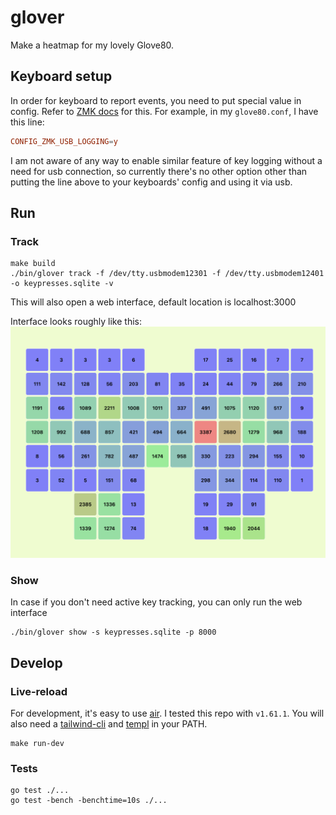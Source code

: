 # glover

Make a heatmap for my lovely Glove80.

## Keyboard setup

In order for keyboard to report events, you need to put special value in config.
Refer to [ZMK docs](https://zmk.dev/docs/development/usb-logging#enabling-logging-on-older-boards)
for this. For example, in my `glove80.conf`, I have this line:

```conf
CONFIG_ZMK_USB_LOGGING=y
```

I am not aware of any way to enable similar feature of key logging without
a need for usb connection, so currently there's no other option other than
putting the line above to your keyboards' config and using it via usb.

## Run

### Track

```shell
make build
./bin/glover track -f /dev/tty.usbmodem12301 -f /dev/tty.usbmodem12401 -o keypresses.sqlite -v
```

This will also open a web interface, default location is localhost:3000

Interface looks roughly like this:
![preview](img/preview.png)

### Show

In case if you don't need active key tracking, you can only run the web interface

```shell
./bin/glover show -s keypresses.sqlite -p 8000
```

## Develop

### Live-reload

For development, it's easy to use [air](github.com/air-verse/air).
I tested this repo with `v1.61.1`. You will also need a [tailwind-cli](https://tailwindcss.com/blog/standalone-cli)
and [templ](https://templ.guide/quick-start/installation#go-install) in your PATH.

```shell
make run-dev
```

### Tests

```shell
go test ./...
go test -bench -benchtime=10s ./...
```
